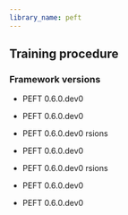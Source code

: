 ```yaml
---
library_name: peft
---
```

## Training procedure

### Framework versions

- PEFT 0.6.0.dev0
- PEFT 0.6.0.dev0

- PEFT 0.6.0.dev0
rsions

- PEFT 0.6.0.dev0

- PEFT 0.6.0.dev0
rsions

- PEFT 0.6.0.dev0

- PEFT 0.6.0.dev0

